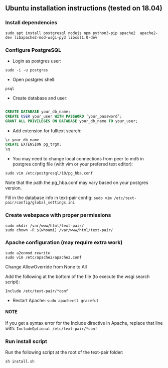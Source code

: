 ## Ubuntu installation instructions (tested on 18.04)

### Install dependencies

```console
sudo apt install postgresql nodejs npm python3-pip apache2  apache2-dev libapache2-mod-wsgi-py3 libssl1.0-dev
```

### Configure PostgreSQL

-   Login as postgres user:

```console
sudo -i -u postgres
```

-   Open postgres shell:

```console
psql
```

-   Create database and user:

```sql

CREATE DATABASE your_db_name;
CREATE USER your_user WITH PASSWORD ‘your_password’;
GRANT ALL PRIVILEGES ON DATABASE your_db_name TO your_user;
```

-   Add extension for fulltext search:

```sql
\c your_db_name
CREATE EXTENSION pg_trgm;
\q
```

-   You may need to change local connections from peer to md5 in postgres config file (with vim or your prefered text editor):

```console
sudo vim /etc/postgresql/10/pg_hba.conf
```

Note that the path the pg_hba.conf may vary based on your postgres version.

Fill in the database info in text-pair config: `sudo vim /etc/text-pair/config/global_settings.ini`

### Create webspace with proper permissions

```console
sudo mkdir /var/www/html/text-pair/
sudo chown -R $(whoami) /var/www/html/text-pair/
```

### Apache configuration (may require extra work)

```console
sudo a2enmod rewrite
sudo vim /etc/apache2/apache2.conf
```

Change AllowOverride from None to All

Add the following at the bottom of the file (to execute the wsgi search script):

`Include /etc/text-pair/*conf`

-   Restart Apache: `sudo apachectl graceful`

#### NOTE

If you get a syntax error for the Include directive in Apache, replace that line with:
`IncludeOptional /etc/text-pair/*conf`

### Run install script

Run the following script at the root of the text-pair folder:

`sh install.sh`
